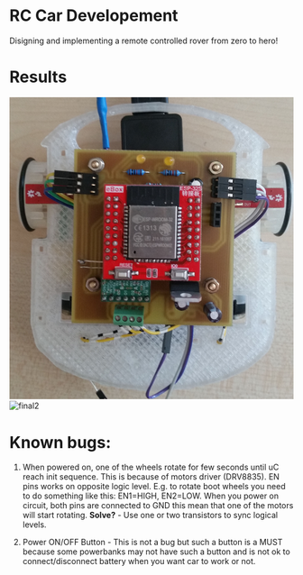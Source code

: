 # RC Car Developement

Disigning and implementing a remote controlled rover from zero to hero!

# Results

![final1](docs/final1.jpg)
![final2](docs/final2.jgp)

# Known bugs:
  1. When powered on, one of the wheels rotate for few seconds until uC reach init sequence. This is because of motors driver (DRV8835). EN pins works on opposite logic level. E.g. to rotate boot wheels you need to do something like this: EN1=HIGH, EN2=LOW. When you power on circuit, both pins are connected to GND this mean that one of the motors will start rotating.
  **Solve?** - Use one or two transistors to sync logical levels. 
  
  2. Power ON/OFF Button - This is not a bug but such a button is a MUST because some powerbanks may not have such a button and is not ok to connect/disconnect battery when you want car to work or not.
